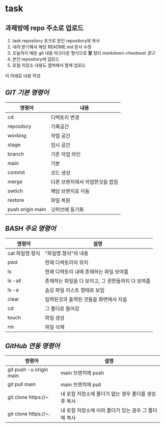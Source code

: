 # task

## 과제방에 repo 주소로 업로드

1. task repository 포크로 본인 repository에 복사
2. 내려 받기해서 해당 README.md 문서 수정
3. 오늘까지 배운 git 내용 마크다운 형식으로 __잘__ 정리
  _markdown-cheetseat 참고_
4. 본인 repository에 업로드
5. 로컬 저장소 내용도 캡쳐해서 함께 업로드

이 아래로 내용 작성

## ***GIT 기본 명령어***

명령어  | 내용
------------- | -------------
cd  | 디렉토리 변경
repository | 기록공간
working | 작업 공간
stage | 임시 공간
branch | 기준 작업 라인
main | 기본
commit | 코드 생성
merge | 다른 브랜치에서 작업한것을 합침
swtich | 해당 브랜치로 이동
restore | 파일 복원
push origin main | 깃허브에 동기화

## _BASH 주요 명령어_

명령어 | 설명
------------- | -------------
cat 파일명.형식 | "파일명.형식"의 내용
pwd | 현재 디렉토리의 위치
ls | 현재 디렉토리 내에 존재하는 파일 보여줌
ls -all | 존재하는 파일을 다 보이고, 그 권한들까지 다 보여줌
ls -a | 숨김 파일 리스트 형태로 보임
clear | 입력된것과 출력된 것들을 화면에서 지움
cd | 그 폴더로 들어감
touch | 파일 생성
rm | 파일 삭제

## *GitHub 연동 명령어*

명령어 | 설명
------------- | -------------
git push -u origin main | main 브랜치에 push
git pull main | main 브랜치에 pull
git clone https://~ | 내 로컬 저장소에 폴더가 없는 경우 폴더를 생성후 복사
git clone https://~. | 내 로컬 저장소에 이미 폴더가 있는 경우 그 폴더에 복사
